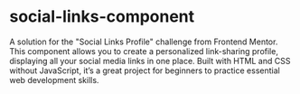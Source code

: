 # social-links-component
A solution for the "Social Links Profile" challenge from Frontend Mentor. This component allows you to create a personalized link-sharing profile, displaying all your social media links in one place. Built with HTML and CSS without JavaScript, it’s a great project for beginners to practice essential web development skills.
